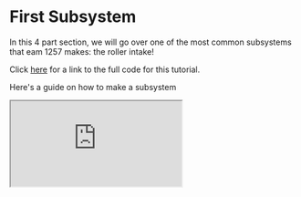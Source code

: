 # First Subsystem

In this 4 part section, we will go over one of the most common subsystems that eam 1257 makes: the roller intake!

Click [here](https://github.com/FRC1257/training-programs/tree/master/basics/roller-intake) for a link to the full code for this tutorial.

Here's a guide on how to make a subsystem
<iframe src="https://docs.google.com/document/d/e/2PACX-1vRca_hFEhCCCP7DI-UyLbndwjq5aHJuz0fG_53U7TmLYztETf4tKi-IMXNQbGymAQI5phnfV4QKmG-v/pub?embedded=true"></iframe>